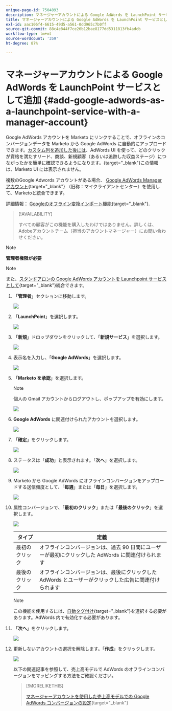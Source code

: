 ```yaml
---
unique-page-id: 7504893
description: マネージャーアカウントによる Google AdWords を LaunchPoint サービスとして追加 - Marketo ドキュメント - 製品ドキュメント
title: マネージャーアカウントによる Google AdWords を LaunchPoint サービスとして追加
exl-id: aac106f4-6615-49d5-a561-0dd965c7b0ff
source-git-commit: 88c4e844f7ce26b12bae8177dd5311813fb4adcb
workflow-type: tm+mt
source-wordcount: '359'
ht-degree: 87%

---
```


# マネージャーアカウントによる Google AdWords を LaunchPoint サービスとして追加 {#add-google-adwords-as-a-launchpoint-service-with-a-manager-account}

Google AdWords アカウントを Marketo にリンクすることで、オフラインのコンバージョンデータを Marketo から Google AdWords に自動的にアップロードできます。[カスタム列を追加した後には](https://support.google.com/adwords/answer/3073556)、AdWords UI を使って、どのクリックが資格を満たすリード、商談、新規顧客（あるいは追跡した収益ステージ）につながったかを簡単に確認できるようになります。{target="_blank"}この情報は、Marketo UI には表示されません。

複数のGoogle Adwords アカウントがある場合、 [Google AdWords Manager アカウント](https://www.google.com/adwords/manager-accounts/){target="_blank"} （旧称：マイクライアントセンター）を使用して、Marketoと統合できます。

詳細情報： [Googleのオフライン変換インポート機能](https://support.google.com/adwords/answer/2998031?hl=ja){target="_blank"}.

>[!AVAILABILITY]
>
>すべての顧客がこの機能を購入したわけではありません。詳しくは、Adobeアカウントチーム（担当のアカウントマネージャー）にお問い合わせください。

>[!NOTE]
>
>**管理者権限が必要**

>[!NOTE]
>
>また、[スタンドアロンの Google AdWords アカウントを Launchpoint サービスとして](/help/marketo/product-docs/administration/additional-integrations/add-google-adwords-as-a-launchpoint-service.md){target="_blank"}統合できます。

1. 「**管理者**」セクションに移動します。

   ![](assets/add-google-adwords-as-a-launchpoint-service-with-a-manager-1.png)

1. 「**LaunchPoint**」を選択します。

   ![](assets/add-google-adwords-as-a-launchpoint-service-with-a-manager-2.png)

1. 「**新規**」ドロップダウンをクリックして、「**新規サービス**」を選択します。

   ![](assets/add-google-adwords-as-a-launchpoint-service-with-a-manager-3.png)

1. 表示名を入力し、「**Google AdWords**」を選択します。

   ![](assets/add-google-adwords-as-a-launchpoint-service-with-a-manager-4.png)

1. 「**Marketo を承認**」を選択します。

   >[!NOTE]
   >
   >個人の Gmail アカウントからログアウトし、ポップアップを有効にします。

   ![](assets/add-google-adwords-as-a-launchpoint-service-with-a-manager-5.png)

1. **Google AdWords** に関連付けられたアカウントを選択します。

   ![](assets/add-google-adwords-as-a-launchpoint-service-with-a-manager-6.png)

1. 「**確定**」をクリックします。

   ![](assets/add-google-adwords-as-a-launchpoint-service-with-a-manager-7.png)

1. ステータスは「**成功**」と表示されます。「**次へ**」を選択します。

   ![](assets/add-google-adwords-as-a-launchpoint-service-with-a-manager-8.png)

1. Marketo から Google AdWords にオフラインコンバージョンをアップロードする送信頻度として、「**毎週**」または「**毎日**」を選択します。

   ![](assets/add-google-adwords-as-a-launchpoint-service-with-a-manager-9.png)

1. 属性コンバージョンで、「**最初のクリック**」または「**最後のクリック**」を選択します。

   ![](assets/add-google-adwords-as-a-launchpoint-service-with-a-manager-10.png)

   | タイプ | 定義 |
   |---|---|
   | 最初のクリック | オフラインコンバージョンは、過去 90 日間にユーザーが最初にクリックした AdWords に関連付けられます |
   | 最後のクリック | オフラインコンバージョンは、最後にクリックした AdWords とユーザーがクリックした広告に関連付けられます |

   >[!NOTE]
   >
   >この機能を使用するには、[自動タグ付け](https://support.google.com/adwords/answer/1752125?hl=ja){target="_blank"}を選択する必要があります。AdWords 内で有効化する必要があります。

1. 「**次へ**」をクリックします。

   ![](assets/add-google-adwords-as-a-launchpoint-service-with-a-manager-11.png)

1. 更新しないアカウントの選択を解除します。「**作成**」をクリックします。

   ![](assets/add-google-adwords-as-a-launchpoint-service-with-a-manager-12.png)

   以下の関連記事を参照して、売上高モデルで AdWords のオフラインコンバージョンをマッピングする方法をご確認ください。

   >[!MORELIKETHIS]
   >
   >[マネージャーアカウントを使用した売上高モデルでの Google AdWords コンバージョンの設定](/help/marketo/product-docs/reporting/revenue-cycle-analytics/revenue-cycle-models/set-google-adwords-conversions-in-the-revenue-model-with-a-manager-account.md){target="_blank"}

